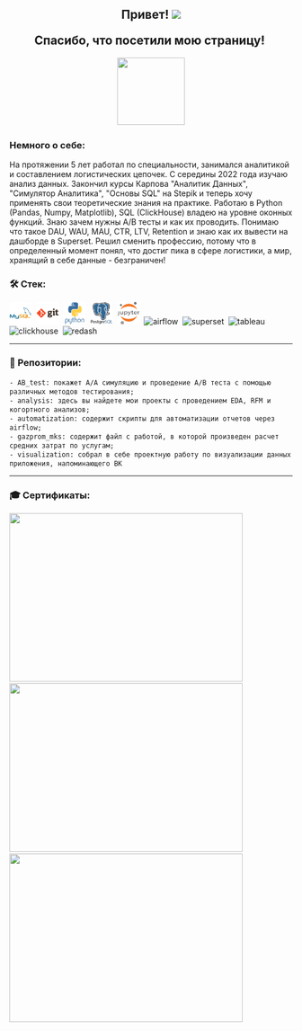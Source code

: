   <h2 align="center">
  
  Привет!  <img src="https://media.giphy.com/media/hvRJCLFzcasrR4ia7z/giphy.gif" width="30px"/> 
  <div align="center">
  Спасибо, что посетили мою страницу! <img src="https://komarev.com/ghpvc/?username=echernobrivets&style=flat-square&color=blue" alt=""/>
  </div>
  </h2> 
  
  <div align="center">
  <img src="https://media.giphy.com/media/grlkPWm6vpdRqZqMQV/giphy.gif" width="120" height="120"/>
    </div>
 <h3 align="left">
  Немного о себе:
  </h3>
На протяжении 5 лет работал по специальности, занимался аналитикой и составлением логистических цепочек. С середины 2022 года изучаю анализ данных. Закончил курсы Карпова "Аналитик Данных", "Симулятор Аналитика", "Основы SQL" на Stepik и теперь хочу применять свои теоретические знания на практике. Работаю в Python (Pandas, Numpy, Matplotlib), SQL (ClickHouse) владею на уровне оконных функций. Знаю зачем нужны А/В тесты и как их проводить. Понимаю что такое DAU, WAU, MAU, CTR, LTV, Retention и знаю как их вывести на дашборде в Superset. Решил сменить профессию, потому что в определенный момент понял, что достиг пика в сфере логистики, а мир, хранящий в себе данные - безграничен!     

### :hammer_and_wrench: Стек:
                                                                                                
 <div>
  
  <img src="https://github.com/devicons/devicon/blob/master/icons/mysql/mysql-original-wordmark.svg" title="MySQL"  alt="MySQL" width="40" height="40"/>&nbsp;
  <img src="https://github.com/devicons/devicon/blob/master/icons/git/git-original-wordmark.svg" title="Git" alt="Git" width="40" height="40"/>&nbsp;
  <img src="https://github.com/devicons/devicon/blob/master/icons/python/python-original-wordmark.svg" title="python" alt="python" width="40" height="40"/>&nbsp;
  <img src="https://github.com/devicons/devicon/blob/master/icons/postgresql/postgresql-original-wordmark.svg" title="postgresql" alt="postgresql" width="40" height="40"/>&nbsp;
  <img src="https://github.com/devicons/devicon/blob/master/icons/jupyter/jupyter-original-wordmark.svg" title="jupyter" alt="jupyter" width="40" height="40"/>&nbsp;
  <img src="https://fossies.org/linux/apache-airflow/docs/apache-airflow/img/logos/airflow_dark_bg.png" title="airflow" alt="airflow" width="40" height="40"/>&nbsp;
  <img src="https://secure.meetupstatic.com/photos/event/6/2/6/e/highres_488545198.jpeg" title="superset" alt="superset" width="60" height="40"/>&nbsp;
  <img src="https://www.macitynet.it/wp-content/uploads/2014/06/TableauDesktopico.jpg" title="tableau" alt="tableau" width="40" height="40"/>&nbsp;
  <img src="https://logojinni.com/image/logos/clickhouse.svg" title="clickhouse" alt="clickhouse" width="40" height="40"/>&nbsp;
  <img src="https://images.g2crowd.com/uploads/product/image/social_landscape/social_landscape_b1662d4ab6e2a4dc412cadb7bd2083d0/redash.png" title="redash" alt="redash" width="70" height="40"/>&nbsp;
     
</div> 

---

  ### :file_folder: Репозитории:
    - AB_test: покажет А/А симуляцию и проведение А/В теста с помощью различных методов тестирования;
    - analysis: здесь вы найдете мои проекты с проведением EDA, RFM и когортного анализов;
    - automatization: содержит скрипты для автоматизации отчетов через airflow; 
    - gazprom_mks: содержит файл с работой, в которой произведен расчет средних затрат по услугам;
    - visualization: собрал в себе проектную работу по визуализации данных приложения, напоминающего ВК
    
  ---
  ### :mortar_board: Сертификаты:
  
  <div>
  <img src="https://user-images.githubusercontent.com/119677708/220056308-84fe8967-bbb9-4e8a-a82e-6a26a75b5185.jpg" width="415" height="300"/>&nbsp;
  <img src="https://user-images.githubusercontent.com/119677708/217239378-9d27198e-0043-4478-8e18-5c3ed5b4b870.jpg" width="415" height="300"/>&nbsp;
  <img src="https://user-images.githubusercontent.com/119677708/220040791-e706e3fe-0376-411c-8033-20cc7bc65db7.jpg" width="415" height="300"/>&nbsp;


  </div> 
